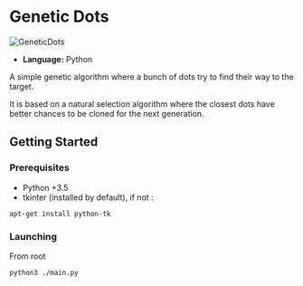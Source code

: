 # Genetic Dots

![GeneticDots](https://github.com/LePrat/GeneticDots/blob/master/img/geneticdots.gif)

- **Language:** Python

A simple genetic algorithm where a bunch of dots try to find their way to the target.

It is based on a natural selection algorithm where the closest dots have better chances to be cloned for the next generation.

## Getting Started


### Prerequisites

- Python +3.5
- tkinter (installed by default), if not :

```
apt-get install python-tk
```

### Launching


From root

```
python3 ./main.py
```
